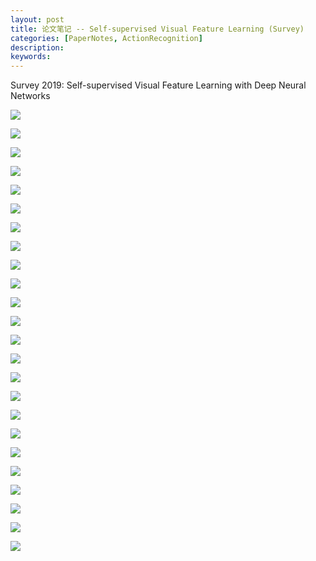 ```yaml
---
layout: post
title: 论文笔记 -- Self-supervised Visual Feature Learning (Survey)
categories: [PaperNotes, ActionRecognition]
description: 
keywords: 
---
```


Survey 2019: Self-supervised Visual Feature Learning with Deep Neural Networks

![](/images/Survey2019_Self-supervised_Visual_Feature_Learning_with_Deep_Neural_Networks/Survey2019_Self-supervised_Visual_Feature_Learning_with_Deep_Neural_Networks-01.png)



![](/images/Survey2019_Self-supervised_Visual_Feature_Learning_with_Deep_Neural_Networks/Survey2019_Self-supervised_Visual_Feature_Learning_with_Deep_Neural_Networks-02.png)



![](/images/Survey2019_Self-supervised_Visual_Feature_Learning_with_Deep_Neural_Networks/Survey2019_Self-supervised_Visual_Feature_Learning_with_Deep_Neural_Networks-03.png)



![](/images/Survey2019_Self-supervised_Visual_Feature_Learning_with_Deep_Neural_Networks/Survey2019_Self-supervised_Visual_Feature_Learning_with_Deep_Neural_Networks-04.png)



![](/images/Survey2019_Self-supervised_Visual_Feature_Learning_with_Deep_Neural_Networks/Survey2019_Self-supervised_Visual_Feature_Learning_with_Deep_Neural_Networks-05.png)



![](/images/Survey2019_Self-supervised_Visual_Feature_Learning_with_Deep_Neural_Networks/Survey2019_Self-supervised_Visual_Feature_Learning_with_Deep_Neural_Networks-06.png)



![](/images/Survey2019_Self-supervised_Visual_Feature_Learning_with_Deep_Neural_Networks/Survey2019_Self-supervised_Visual_Feature_Learning_with_Deep_Neural_Networks-07.png)



![](/images/Survey2019_Self-supervised_Visual_Feature_Learning_with_Deep_Neural_Networks/Survey2019_Self-supervised_Visual_Feature_Learning_with_Deep_Neural_Networks-08.png)



![](/images/Survey2019_Self-supervised_Visual_Feature_Learning_with_Deep_Neural_Networks/Survey2019_Self-supervised_Visual_Feature_Learning_with_Deep_Neural_Networks-09.png)



![](/images/Survey2019_Self-supervised_Visual_Feature_Learning_with_Deep_Neural_Networks/Survey2019_Self-supervised_Visual_Feature_Learning_with_Deep_Neural_Networks-10.png)



![](/images/Survey2019_Self-supervised_Visual_Feature_Learning_with_Deep_Neural_Networks/Survey2019_Self-supervised_Visual_Feature_Learning_with_Deep_Neural_Networks-11.png)



![](/images/Survey2019_Self-supervised_Visual_Feature_Learning_with_Deep_Neural_Networks/Survey2019_Self-supervised_Visual_Feature_Learning_with_Deep_Neural_Networks-12.png)



![](/images/Survey2019_Self-supervised_Visual_Feature_Learning_with_Deep_Neural_Networks/Survey2019_Self-supervised_Visual_Feature_Learning_with_Deep_Neural_Networks-13.png)



![](/images/Survey2019_Self-supervised_Visual_Feature_Learning_with_Deep_Neural_Networks/Survey2019_Self-supervised_Visual_Feature_Learning_with_Deep_Neural_Networks-14.png)



![](/images/Survey2019_Self-supervised_Visual_Feature_Learning_with_Deep_Neural_Networks/Survey2019_Self-supervised_Visual_Feature_Learning_with_Deep_Neural_Networks-15.png)



![](/images/Survey2019_Self-supervised_Visual_Feature_Learning_with_Deep_Neural_Networks/Survey2019_Self-supervised_Visual_Feature_Learning_with_Deep_Neural_Networks-16.png)



![](/images/Survey2019_Self-supervised_Visual_Feature_Learning_with_Deep_Neural_Networks/Survey2019_Self-supervised_Visual_Feature_Learning_with_Deep_Neural_Networks-17.png)



![](/images/Survey2019_Self-supervised_Visual_Feature_Learning_with_Deep_Neural_Networks/Survey2019_Self-supervised_Visual_Feature_Learning_with_Deep_Neural_Networks-18.png)



![](/images/Survey2019_Self-supervised_Visual_Feature_Learning_with_Deep_Neural_Networks/Survey2019_Self-supervised_Visual_Feature_Learning_with_Deep_Neural_Networks-19.png)



![](/images/Survey2019_Self-supervised_Visual_Feature_Learning_with_Deep_Neural_Networks/Survey2019_Self-supervised_Visual_Feature_Learning_with_Deep_Neural_Networks-20.png)



![](/images/Survey2019_Self-supervised_Visual_Feature_Learning_with_Deep_Neural_Networks/Survey2019_Self-supervised_Visual_Feature_Learning_with_Deep_Neural_Networks-21.png)



![](/images/Survey2019_Self-supervised_Visual_Feature_Learning_with_Deep_Neural_Networks/Survey2019_Self-supervised_Visual_Feature_Learning_with_Deep_Neural_Networks-22.png)



![](/images/Survey2019_Self-supervised_Visual_Feature_Learning_with_Deep_Neural_Networks/Survey2019_Self-supervised_Visual_Feature_Learning_with_Deep_Neural_Networks-23.png)



![](/images/Survey2019_Self-supervised_Visual_Feature_Learning_with_Deep_Neural_Networks/Survey2019_Self-supervised_Visual_Feature_Learning_with_Deep_Neural_Networks-24.png)